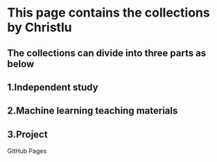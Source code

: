 # This page contains the collections by Christlu 
## The collections can divide into three parts as below
## 1.Independent study
## 2.Machine learning teaching materials
## 3.Project
GitHub Pages
